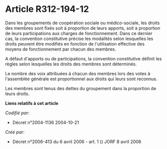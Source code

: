 # Article R312-194-12

Dans les groupements de coopération sociale ou médico-sociale, les droits des membres sont fixés soit à proportion de leurs
apports, soit à proportion de leurs participations aux charges de fonctionnement. Dans ce dernier cas, la convention
constitutive précise les modalités selon lesquelles les droits peuvent être modifiés en fonction de l'utilisation effective
des moyens de fonctionnement par chacun des membres.

A défaut d'apports ou de participations, la convention constitutive définit les règles selon lesquelles les droits des
membres sont déterminés.

Le nombre des voix attribuées à chacun des membres lors des votes à l'assemblée générale est proportionnel aux droits qui
leurs sont reconnus.

Les membres sont tenus des dettes du groupement dans la proportion de leurs droits.

**Liens relatifs à cet article**

_Codifié par_:

  - Décret n°2004-1136 2004-10-21

_Créé par_:

  - Décret n°2006-413 du 6 avril 2006 - art. 1 () JORF 8 avril 2006
